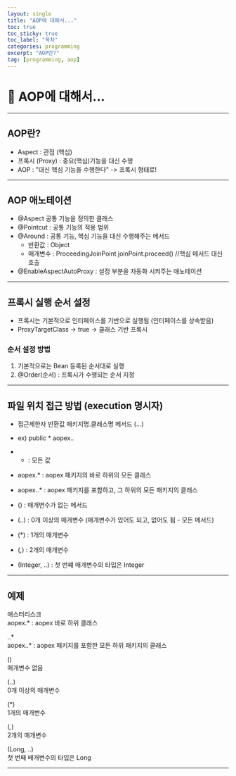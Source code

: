 ```yaml
---
layout: single
title: "AOP에 대해서..."
toc: true
toc_sticky: true
toc_label: "목차"
categories: programming
excerpt: "AOP란?"
tag: [programming, aop]
---
```

# 📘 AOP에 대해서...
---
## AOP란?
- Aspect : 관점 (핵심)
- 프록시 (Proxy) : 중요(핵심)기능을 대신 수행
- AOP : "대신 핵심 기능을 수행한다" -> 프록시 형태로!

---
## AOP 애노테이션
- @Aspect 공통 기능을 정의한 클래스
- @Pointcut : 공통 기능의 적용 범위
- @Around : 공통 기능, 핵심 기능을 대신 수행해주는 메서드
	- 반환값 : Object
	- 매개변수 : ProceedingJoinPoint joinPoint.proceed() //핵심 메서드 대신 호출
- @EnableAspectAutoProxy : 설정 부분을 자동화 시켜주는 애노테이션

--- 

## 프록시 실행 순서 설정
- 프록시는 기본적으로 인터페이스를 기반으로 실행됨 (인터페이스를 상속받음)
- ProxyTargetClass -> true -> 클래스 기반 프록시
### 순서 설정 방법
1. 기본적으로는 Bean 등록된 순서대로 실행
2. @Order(순서) : 프록시가 수행되는 순서 지정

---
## 파일 위치 접근 방법 (execution 명시자)
- 접근제한자 반환값 패키지명.클래스명 메서드 (...)
- ex) public * aopex.*.*

- * : 모든 값
- aopex.* : aopex 패키지의 바로 하위의 모든 클래스
- aopex..* : aopex 패키지를 포함하고, 그 하위의 모든 패키지의 클래스

- () : 매개변수가 없는 메서드
- (..) : 0개 이상의 매개변수 (매개변수가 있어도 되고, 없어도 됨 - 모든 메서드)
- (*) : 1개의 매개변수
- (*,*) : 2개의 매개변수
- (Integer, ..) : 첫 번쨰 매개변수의 타입은 Integer

---

## 예제

애스터리스크    
	aopex.* : aopex 바로 하위 클래스  

..*  
	aopex..* : aopex 패키지를 포함한 모든 하위 패키지의 클래스  

()  
	매개변수 없음  
	
(..)  
	0개 이상의 매개변수  

(*)  
 	1개의 매개변수  

(*,*)  
 	2개의 매개변수  

(Long, ..)  
	첫 번째 배개변수의 타입은 Long  

---
